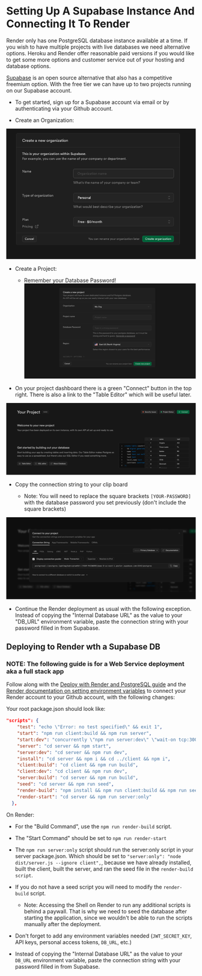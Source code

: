 # Setting Up A Supabase Instance And Connecting It To Render

Render only has one PostgreSQL database instance available at a time. If you wish to have multiple projects with live databases we need alternative options. Heroku and Render offer reasonable paid versions if you would like to get some more options and customer service out of your hosting and database options.

[Supabase](https://supabase.com/) is an open source alternative that also has a competitive freemium option. With the free tier we can have up to two projects running on our Supabase account.

* To get started, sign up for a Supabase account via email or by authenticating via your Github account.

* Create an Organization:

![Creating an organization](./Images/01-supabase-org.png)

* Create a Project:

  * Remember your Database Password!
![Creating a project](./Images/02-supabase-project.png)

* On your project dashboard there is a green "Connect" button in the top right. There is also a link to the "Table Editor" which will be useful later.

![Project dashboard](./Images/03-project-dashboard.png)

* Copy the connection string to your clip board

  * Note: You will need to replace the square brackets `[YOUR-PASSWORD]` with the database password you set previously (don't include the square brackets)

![Connection String](./Images/04-connection-string.png)

* Continue the Render deployment as usual with the following exception. Instead of copying the "Internal Database URL" as the value to your "DB_URL" environment variable, paste the connection string with your password filled in from Supabase.

## Deploying to Render wth a Supabase DB

### NOTE: The following guide is for a Web Service deployment aka a full stack app

Follow along with the [Deploy with Render and PostgreSQL guide](https://coding-boot-camp.github.io/full-stack/render/deploy-with-render-and-postgresql) and the [Render documentation on setting environment variables](https://docs.render.com/configure-environment-variables) to connect your Render account to your Github account, with the following changes:

Your root package.json should look like:

```json
"scripts": {
    "test": "echo \"Error: no test specified\" && exit 1",
    "start": "npm run client:build && npm run server",
    "start:dev": "concurrently \"npm run server:dev\" \"wait-on tcp:3001 && npm run client:dev\"",
    "server": "cd server && npm start",
    "server:dev": "cd server && npm run dev",
    "install": "cd server && npm i && cd ../client && npm i",
    "client:build": "cd client && npm run build",
    "client:dev": "cd client && npm run dev",
    "server:build": "cd server && npm run build",
    "seed": "cd server && npm run seed",
    "render-build": "npm install && npm run client:build && npm run seed",
    "render-start": "cd server && npm run server:only"
  },
```

On Render:

* For the "Build Command", use the `npm run render-build` script.

* The "Start Command" should be set to `npm run render-start`

* The `npm run server:only` script should run the server:only script in your server package.json. Which should be set to `"server:only": "node dist/server.js --ignore client",`, because we have already installed, built the client, built the server, and ran the seed file in the `render-build script`.

* If you do not have a seed script you will need to modify the `render-build` script.

  * Note: Accessing the Shell on Render to run any additional scripts is behind a paywall. That is why we need to seed the database after starting the application, since we wouldn't be able to run the scripts manually after the deployment.

* Don't forget to add any environment variables needed (`JWT_SECRET_KEY`, API keys, personal access tokens, `DB_URL`, etc.)

* Instead of copying the "Internal Database URL" as the value to your `DB_URL` environment variable, paste the connection string with your password filled in from Supabase.
